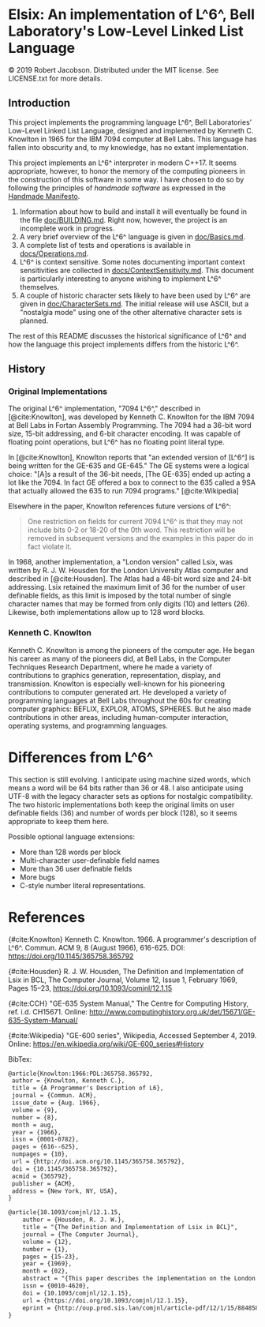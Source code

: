 # Elsix: An implementation of L^6^, Bell Laboratory's Low-Level Linked List Language

&copy; 2019 Robert Jacobson. Distributed under the MIT license. See LICENSE.txt for more details.

## Introduction

This project implements the programming language L^6^, Bell Laboratories' Low-Level Linked List Language, designed and implemented by Kenneth C. Knowlton in 1965 for the IBM 7094 computer at Bell Labs. This language has fallen into obscurity and, to my knowledge, has no extant implementation.


This project implements an L^6^ interpreter in modern C++17. It seems appropriate, however, to honor
the memory of the computing pioneers in the construction of this software in some way. I have chosen
to do so by following the principles of _handmade software_ as expressed in the
[Handmade Manifesto](https://handmade.network/manifesto).

1. Information about how to build and install it will eventually be found in the file [doc/BUILDING.md](doc/BUILDING.md). Right now, however, the project is an incomplete work in progress.
2. A very brief overview of the L^6^ language is given in [doc/Basics.md](doc/Basics.md).
3. A complete list of tests and operations is available in [docs/Operations.md](docs/Operations.md).
3. L^6^ is context sensitive. Some notes documenting important context sensitivities are collected
   in [docs/ContextSensitivity.md](docs/ContextSensitivity.md). This document is particularly
   interesting to anyone wishing to implement L^6^ themselves.
5. A couple of historic character sets likely to have been used by L^6^ are given in
   [doc/CharacterSets.md](doc/CharacterSets.md). The initial release will use ASCII, but a
   "nostalgia mode" using one of the other alternative character sets is planned.

The rest of this README discusses the historical significance of L^6^ and how the language this
project implements differs from the historic L^6^.

## History

### Original Implementations

The original L^6^ implementation, "7094 L^6^," described in [@cite:Knowlton], was developed by Kenneth C. Knowlton for the IBM 7094 at Bell Labs in Fortan Assembly Programming. The 7094 had a 36-bit word size, 15-bit addressing, and 6-bit character encoding. It was capable of floating point operations, but L^6^ has no floating point literal type.

In [@cite:Knowlton], Knowlton reports that "an extended version of \[L^6^] is being written for the GE-635 and GE-645." The GE systems were a logical choice: "\[A]s a result of the 36-bit needs, \[The GE-635] ended up acting a lot like the 7094. In fact GE offered a box to connect to the 635 called a 9SA that actually allowed the 635 to run 7094 programs." [@cite:Wikipedia]

Elsewhere in the paper, Knowlton references future versions of L^6^:
> One restriction on fields for current 7094 L^6^ is that they may not include bits 0-2 or 18-20 of the 0th word. This restriction will be removed in subsequent versions and the examples in this paper do in fact violate it.

In 1968, another implementation, a "London version" called Lsix, was written by R. J. W. Housden for the London University Atlas computer and described in [@cite:Housden]. The Atlas had a 48-bit word size and 24-bit addressing. Lsix retained the maximum limit of 36 for the number of user definable fields, as this limit is imposed by the total number of single character names that may be formed from only digits (10) and letters (26). Likewise, both implementations allow up to 128 word blocks.

### Kenneth C. Knowlton

Kenneth C. Knowlton is among the pioneers of the computer age. He began his career as many of the pioneers did, at Bell Labs, in the Computer Techniques Research Department, where he made a variety of contributions to graphics generation, representation, display, and transmission. Knowlton is especially well-known for his pioneering contributions to computer generated art. He developed a variety of programming languages at Bell Labs throughout the 60s for creating computer graphics: BEFLIX, EXPLOR, ATOMS, SPHERES. But he also made contributions in other areas, including human-computer interaction, operating systems, and programming languages.



# ​Differences from L^6^

This section is still evolving. I anticipate using machine sized words, which means a word will be 64 bits rather than 36 or 48. I also anticipate using UTF-8 with the legacy character sets as options for nostalgic compatibility. The two historic implementations both keep the original limits on user definable fields (36) and number of words per block (128), so it seems appropriate to keep them here.

Possible optional language extensions:

* More than 128 words per block
* Multi-character user-definable field names
* More than 36 user definable fields
* More bugs
* C-style number literal representations.

# References

[@cite]: [[#]]

{#cite:Knowlton} Kenneth C. Knowlton. 1966. A programmer's description of L^6^. Commun. ACM 9, 8 (August 1966), 616-625. DOI: https://doi.org/10.1145/365758.365792

{#cite:Housden} R. J. W. Housden, The Definition and Implementation of Lsix in BCL, The Computer Journal, Volume 12, Issue 1, February 1969, Pages 15–23, https://doi.org/10.1093/comjnl/12.1.15

{#cite:CCH} "GE-635 System Manual," The Centre for Computing History, ref. i.d. CH15671. Online: http://www.computinghistory.org.uk/det/15671/GE-635-System-Manual/

{#cite:Wikipedia} "GE-600 series", Wikipedia, Accessed September 4, 2019. Online: https://en.wikipedia.org/wiki/GE-600_series#History

BibTex:
```tex
@article{Knowlton:1966:PDL:365758.365792,
 author = {Knowlton, Kenneth C.},
 title = {A Programmer's Description of L6},
 journal = {Commun. ACM},
 issue_date = {Aug. 1966},
 volume = {9},
 number = {8},
 month = aug,
 year = {1966},
 issn = {0001-0782},
 pages = {616--625},
 numpages = {10},
 url = {http://doi.acm.org/10.1145/365758.365792},
 doi = {10.1145/365758.365792},
 acmid = {365792},
 publisher = {ACM},
 address = {New York, NY, USA},
}

@article{10.1093/comjnl/12.1.15,
    author = {Housden, R. J. W.},
    title = "{The Definition and Implementation of Lsix in BCL}",
    journal = {The Computer Journal},
    volume = {12},
    number = {1},
    pages = {15-23},
    year = {1969},
    month = {02},
    abstract = "{This paper describes the implementation on the London University Atlas computer of the Bell Telephone Laboratories low level linked list language L6. A syntactical definition of L6 is given in terms of BCL, a general purpose programming language with special emphasis on data structures. The description of the implementation in BCL includes details of the general field handling routines.}",
    issn = {0010-4620},
    doi = {10.1093/comjnl/12.1.15},
    url = {https://doi.org/10.1093/comjnl/12.1.15},
    eprint = {http://oup.prod.sis.lan/comjnl/article-pdf/12/1/15/884858/12-1-15.pdf},
}
```

